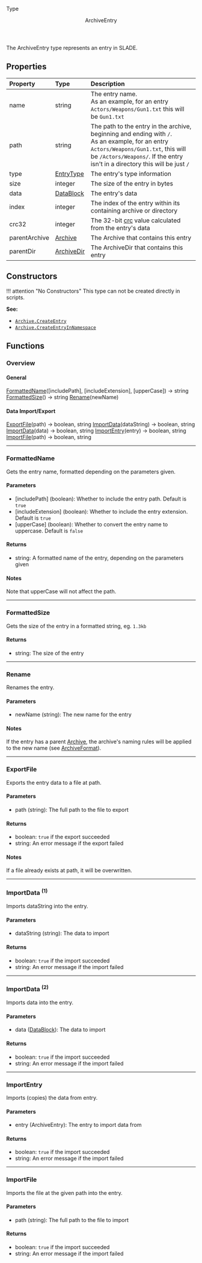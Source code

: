 <subhead>Type</subhead>
<header>ArchiveEntry</header>

The <type>ArchiveEntry</type> type represents an entry in SLADE.

## Properties

| Property | Type | Description |
|:---------|:-----|:------------|
<prop class="ro">name</prop> | <type>string</type> | The entry name.<br/>As an example, for an entry `Actors/Weapons/Gun1.txt` this will be `Gun1.txt`
<prop class="ro">path</prop> | <type>string</type> | The path to the entry in the archive, beginning and ending with `/`.<br/>As an example, for an entry `Actors/Weapons/Gun1.txt`, this will be `/Actors/Weapons/`. If the entry isn't in a directory this will be just `/`
<prop class="ro">type</prop> | <type>[EntryType](EntryType.md)</type> | The entry's type information
<prop class="ro">size</prop> | <type>integer</type> | The size of the entry in bytes
<prop class="ro">data</prop> | <type>[DataBlock](../DataBlock.md)</type> | The entry's data
<prop class="ro">index</prop> | <type>integer</type> | The index of the entry within its containing archive or directory
<prop class="ro">crc32</prop> | <type>integer</type> | The 32-bit [crc](https://en.wikipedia.org/wiki/Cyclic_redundancy_check) value calculated from the entry's data
<prop class="ro">parentArchive</prop> | <type>[Archive](Archive.md)</type> | The <type>Archive</type> that contains this entry
<prop class="ro">parentDir</prop> | <type>[ArchiveDir](ArchiveDir.md)</type> | The <type>ArchiveDir</type> that contains this entry

## Constructors

!!! attention "No Constructors"
    This type can not be created directly in scripts.

**See:**

* <code>[Archive.CreateEntry](Archive.md#createentry)</code>
* <code>[Archive.CreateEntryInNamespace](Archive.md#createentryinnamespace)</code>

## Functions

### Overview

#### General

<fdef>[FormattedName](#formattedname)(<arg>[includePath]</arg>, <arg>[includeExtension]</arg>, <arg>[upperCase]</arg>) -> <type>string</type></fdef>
<fdef>[FormattedSize](#formattedsize)() -> <type>string</type></fdef>
<fdef>[Rename](#rename)(<arg>newName</arg>)</fdef>

#### Data Import/Export

<fdef>[ExportFile](#exportfile)(<arg>path</arg>) -> <type>boolean</type>, <type>string</type></fdef>
<fdef>[ImportData](#importdata-1)(<arg>dataString</arg>) -> <type>boolean</type>, <type>string</type></fdef>
<fdef>[ImportData](#importdata-2)(<arg>data</arg>) -> <type>boolean</type>, <type>string</type></fdef>
<fdef>[ImportEntry](#importentry)(<arg>entry</arg>) -> <type>boolean</type>, <type>string</type></fdef>
<fdef>[ImportFile](#importfile)(<arg>path</arg>) -> <type>boolean</type>, <type>string</type></fdef>

---
### FormattedName

Gets the entry name, formatted depending on the parameters given.

#### Parameters

* <arg>[includePath]</arg> (<type>boolean</type>): Whether to include the entry path. Default is `true`
* <arg>[includeExtension]</arg> (<type>boolean</type>): Whether to include the entry extension. Default is `true`
* <arg>[upperCase]</arg> (<type>boolean</type>): Whether to convert the entry name to uppercase. Default is `false`

#### Returns

* <type>string</type>: A formatted name of the entry, depending on the parameters given

#### Notes

Note that <arg>upperCase</arg> will not affect the path.

---
### FormattedSize

Gets the size of the entry in a formatted string, eg. `1.3kb`

#### Returns

* <type>string</type>: The size of the entry

---
### Rename

Renames the entry.

#### Parameters

* <arg>newName</arg> (<type>string</type>): The new name for the entry

#### Notes

If the entry has a <prop>parent</prop> <type>[Archive](Archive.md)</type>, the archive's naming rules will be applied to the new name (see [ArchiveFormat](ArchiveFormat.md)).

---
### ExportFile

Exports the entry data to a file at <arg>path</arg>.

#### Parameters

* <arg>path</arg> (<type>string</type>): The full path to the file to export

#### Returns

* <type>boolean</type>: `true` if the export succeeded
* <type>string</type>: An error message if the export failed

#### Notes

If a file already exists at <arg>path</arg>, it will be overwritten.

---
### ImportData <sup>(1)</sup>

Imports <arg>dataString</arg> into the entry.

#### Parameters

* <arg>dataString</arg> (<type>string</type>): The data to import

#### Returns

* <type>boolean</type>: `true` if the import succeeded
* <type>string</type>: An error message if the import failed

---
### ImportData <sup>(2)</sup>

Imports <arg>data</arg> into the entry.

#### Parameters

* <arg>data</arg> (<type>[DataBlock](../DataBlock.md)</type>): The data to import

#### Returns

* <type>boolean</type>: `true` if the import succeeded
* <type>string</type>: An error message if the import failed

---
### ImportEntry

Imports (copies) the data from <arg>entry</arg>.

#### Parameters

* <arg>entry</arg> (<type>ArchiveEntry</type>): The entry to import data from

#### Returns

* <type>boolean</type>: `true` if the import succeeded
* <type>string</type>: An error message if the import failed

---
### ImportFile

Imports the file at the given <arg>path</arg> into the entry.

#### Parameters

* <arg>path</arg> (<type>string</type>): The full path to the file to import

#### Returns

* <type>boolean</type>: `true` if the import succeeded
* <type>string</type>: An error message if the import failed
